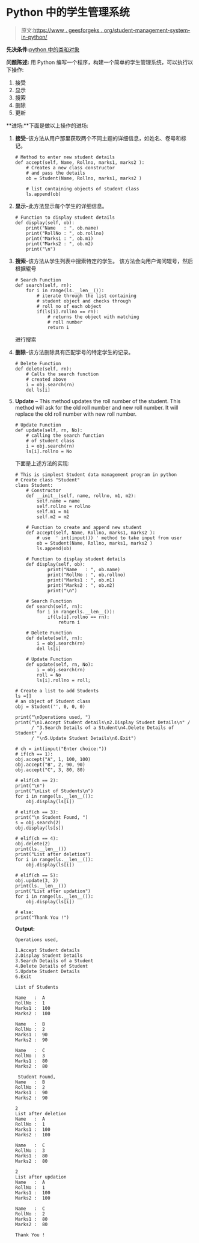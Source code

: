 # Python 中的学生管理系统

> 原文:[https://www . geesforgeks . org/student-management-system-in-python/](https://www.geeksforgeeks.org/student-management-system-in-python/)

**先决条件:**[python 中的类和对象](https://www.geeksforgeeks.org/python-classes-and-objects/)

**问题陈述:**
用 Python 编写一个程序，构建一个简单的学生管理系统，可以执行以下操作:

1.  接受
2.  显示
3.  搜索
4.  删除
5.  更新

**进场:**下面是做以上操作的进场:

1.  **接受**–该方法从用户那里获取两个不同主题的详细信息，如姓名、卷号和标记。

    ```
    # Method to enter new student details
    def accept(self, Name, Rollno, marks1, marks2 ):
        # Creates a new class constructor
        # and pass the details
        ob = Student(Name, Rollno, marks1, marks2 )

        # list containing objects of student class
        ls.append(ob)

    ```

2.  **显示**–此方法显示每个学生的详细信息。

    ```
    # Function to display student details     
    def display(self, ob):
        print("Name   : ", ob.name)
        print("RollNo : ", ob.rollno)
        print("Marks1 : ", ob.m1)
        print("Marks2 : ", ob.m2)
        print("\n")    

    ```

3.  **搜索**–该方法从学生列表中搜索特定的学生。
    该方法会向用户询问辊号，然后根据辊号

    ```
    # Search Function    
    def search(self, rn):
        for i in range(ls.__len__()):
            # iterate through the list containing
            # student object and checks through
            # roll no of each object
            if(ls[i].rollno == rn):
                # returns the object with matching 
                # roll number
                return i 

    ```

    进行搜索
4.  **删除**–该方法删除具有匹配学号的特定学生的记录。

    ```
    # Delete Function                                  
    def delete(self, rn):
        # Calls the search function 
        # created above
        i = obj.search(rn)  
        del ls[i]

    ```

5.  **Update** – This method updates the roll number of the student.
    This method will ask for the old roll number and new roll number. It will replace the old roll number with new roll number.

    ```
    # Update Function   
    def update(self, rn, No):
        # calling the search function
        # of student class
        i = obj.search(rn)
        ls[i].rollno = No

    ```

    下面是上述方法的实现:

    ```
    # This is simplest Student data management program in python
    # Create class "Student"
    class Student:
        # Constructor
        def __init__(self, name, rollno, m1, m2):
            self.name = name
            self.rollno = rollno
            self.m1 = m1
            self.m2 = m2

        # Function to create and append new student   
        def accept(self, Name, Rollno, marks1, marks2 ):
            # use  ' int(input()) ' method to take input from user
            ob = Student(Name, Rollno, marks1, marks2 )
            ls.append(ob)

        # Function to display student details     
        def display(self, ob):
                print("Name   : ", ob.name)
                print("RollNo : ", ob.rollno)
                print("Marks1 : ", ob.m1)
                print("Marks2 : ", ob.m2)
                print("\n")    

        # Search Function    
        def search(self, rn):
            for i in range(ls.__len__()):
                if(ls[i].rollno == rn):
                    return i       

        # Delete Function                                  
        def delete(self, rn):
            i = obj.search(rn)  
            del ls[i]

        # Update Function   
        def update(self, rn, No):
            i = obj.search(rn)
            roll = No
            ls[i].rollno = roll;

    # Create a list to add Students
    ls =[]
    # an object of Student class
    obj = Student('', 0, 0, 0)

    print("\nOperations used, ")
    print("\n1.Accept Student details\n2.Display Student Details\n" /
          / "3.Search Details of a Student\n4.Delete Details of Student" /
          / "\n5.Update Student Details\n6.Exit")

    # ch = int(input("Enter choice:"))
    # if(ch == 1):
    obj.accept("A", 1, 100, 100)
    obj.accept("B", 2, 90, 90)
    obj.accept("C", 3, 80, 80)

    # elif(ch == 2):
    print("\n")
    print("\nList of Students\n")
    for i in range(ls.__len__()):    
        obj.display(ls[i])

    # elif(ch == 3):
    print("\n Student Found, ")
    s = obj.search(2)
    obj.display(ls[s])

    # elif(ch == 4):
    obj.delete(2)
    print(ls.__len__())
    print("List after deletion")
    for i in range(ls.__len__()):    
        obj.display(ls[i])

    # elif(ch == 5):
    obj.update(3, 2)
    print(ls.__len__())
    print("List after updation")
    for i in range(ls.__len__()):    
        obj.display(ls[i])

    # else:
    print("Thank You !")

    ```

    **Output:**

    ```
    Operations used,

    1.Accept Student details
    2.Display Student Details
    3.Search Details of a Student
    4.Delete Details of Student
    5.Update Student Details
    6.Exit

    List of Students

    Name   :  A
    RollNo :  1
    Marks1 :  100
    Marks2 :  100

    Name   :  B
    RollNo :  2
    Marks1 :  90
    Marks2 :  90

    Name   :  C
    RollNo :  3
    Marks1 :  80
    Marks2 :  80

     Student Found,
    Name   :  B
    RollNo :  2
    Marks1 :  90
    Marks2 :  90

    2
    List after deletion
    Name   :  A
    RollNo :  1
    Marks1 :  100
    Marks2 :  100

    Name   :  C
    RollNo :  3
    Marks1 :  80
    Marks2 :  80

    2
    List after updation
    Name   :  A
    RollNo :  1
    Marks1 :  100
    Marks2 :  100

    Name   :  C
    RollNo :  2
    Marks1 :  80
    Marks2 :  80

    Thank You !

    ```